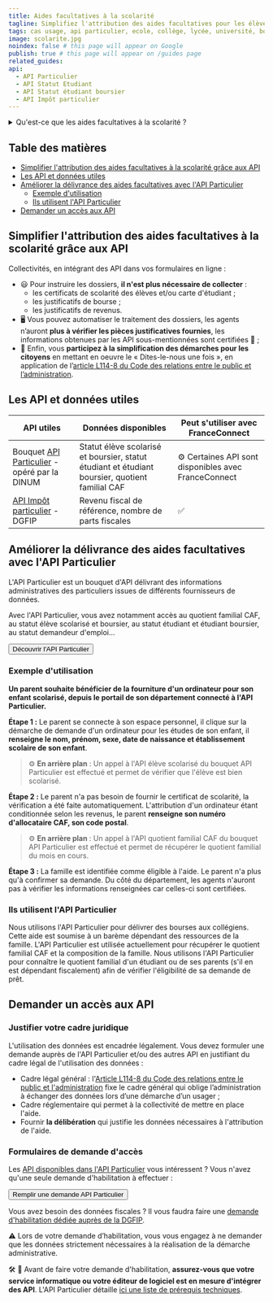 ```yaml
---
title: Aides facultatives à la scolarité
tagline: Simplifiez l'attribution des aides facultatives pour les élèves et des étudiants.
tags: cas usage, api particulier, ecole, collège, lycée, université, bourse, boursier, subvention
image: scolarite.jpg
noindex: false # this page will appear on Google
publish: true # this page will appear on /guides page
related_guides:
api:
  - API Particulier
  - API Statut Etudiant
  - API Statut étudiant boursier
  - API Impôt particulier
---
```


<details>
   <summary>Qu'est-ce que les aides facultatives à la scolarité ?</summary>

Les communes, départements et régions ont mis en place des aides sociales pour aider les familles à financer la scolarité des enfants ou des étudiants.

Ces aides facultatives prennent différentes formes : aide financière, fourniture de matériel informatique, bon d’achat pour des livres. Elle sont conditionnées à certains critères sociaux.

Pour en bénéficier, il convient de justifier que l'élève ou l'étudiant concerné est bien scolarisé et parfois de fournir un justificatif de revenu ou de bourse. 
</details>

## Table des matières

- [Simplifier l'attribution des aides facultatives à la scolarité grâce aux API](#simplifier-l'attribution-des-aides-facultatives-a-la-scolarite-grace-aux-api)
- [Les API et données utiles](#les-api-et-donnees-utiles)
- [Améliorer la délivrance des aides facultatives avec l'API Particulier](#ameliorer-la-delivrance-des-aides-facultatives-avec-l'api-particulier)
  - [Exemple d'utilisation](#exemple-d'utilisation)
  - [Ils utilisent l'API Particulier](#ils-utilisent-l'api-particulier)
- [Demander un accès aux API](#demander-un-acces-aux-api)

## Simplifier l'attribution des aides facultatives à la scolarité grâce aux API 

Collectivités, en intégrant des API dans vos formulaires en ligne :
- 😃 Pour instruire les dossiers, **il n'est plus nécessaire de collecter** : 
   - les certificats de scolarité des élèves et/ou carte d'étudiant  ;
   - les justificatifs de bourse ;
   - les justificatifs de revenus.
- 🖥 Vous pouvez automatiser le traitement des dossiers, les agents n’auront **plus à vérifier les pièces justificatives fournies**, les informations obtenues par les API sous-mentionnées sont certifiées 🔎 ;
- 🎯 Enfin, vous **participez à la simplification des démarches pour les citoyens** en mettant en oeuvre le « Dites-le-nous une fois », en application de l’[article L114-8 du Code des relations entre le public et l’administration](https://www.legifrance.gouv.fr/codes/article_lc/LEGIARTI000045213315).


## Les API et données utiles

| API utiles | Données disponibles |  Peut s'utiliser avec FranceConnect |
| --- | --- | --- |
| Bouquet [API Particulier](https://particulier.api.gouv.fr/catalogue) - opéré par la DINUM | Statut élève scolarisé et boursier, statut étudiant et étudiant boursier, quotient familial CAF | ⚙️ Certaines API sont disponibles avec FranceConnect |
| [API Impôt particulier](/les-api/impot-particulier) - DGFIP | Revenu fiscal de référence, nombre de parts fiscales | ✅ |


## Améliorer la délivrance des aides facultatives avec l'API Particulier

L'API Particulier est un bouquet d'API délivrant des informations administratives des particuliers issues de différents fournisseurs de données.

Avec l'API Particulier, vous avez notamment accès au quotient familial CAF, au statut élève scolarisé et boursier, au statut étudiant et étudiant boursier, au statut demandeur d'emploi...

<Button href="https://particulier.api.gouv.fr/catalogue">Découvrir l'API Particulier</Button>

### Exemple d'utilisation

**Un parent souhaite bénéficier de la fourniture d'un ordinateur pour son enfant scolarisé, depuis le portail de son département connecté à l'API Particulier.**

**Étape 1 :** Le parent se connecte à son espace personnel, il clique sur la démarche de demande d'un ordinateur pour les études de son enfant, il **renseigne le nom, prénom, sexe, date de naissance et établissement scolaire de son enfant**.

> ⚙️ **En arrière plan** : Un appel à l'API élève scolarisé du bouquet API Particulier est effectué et permet de vérifier que l'élève est bien scolarisé.

**Étape 2 :** Le parent n'a pas besoin de fournir le certificat de scolarité, la vérification a été faite automatiquement. L'attribution d'un ordinateur étant conditionnée selon les revenus, le parent **renseigne son numéro d'allocataire CAF, son code postal**.

> ⚙️ **En arrière plan** : Un appel à l'API quotient familial CAF du bouquet API Particulier est effectué et permet de récupérer le quotient familial du mois en cours.

**Étape 3 :** La famille est identifiée comme éligible à l'aide. Le parent n'a plus qu'à confirmer sa demande. Du côté du département, les agents n'auront pas à vérifier les informations renseignées car celles-ci sont certifiées.


### Ils utilisent l'API Particulier

<Quote logo="/images/guides/logo-dep-drome.png" link='https://www.ladrome.fr/mon-quotidien/education/le-departement-aide/' who='Département de la Drôme' title='Bourse départementale des collèges'>
Nous utilisons l'API Particulier pour délivrer des bourses aux collégiens. Cette aide est soumise à un barème dépendant des ressources de la famille.
L'API Particulier est utilisée actuellement pour récupérer le quotient familial CAF et la composition de la famille.
</Quote>


<Quote logo="/images/guides/logo-dep-haute-savoie.png" link='https://actu.hautesavoie.fr/explorez-actu/le-pret-etudiant-il-est-encore-temps' who='Département de la Haute-Savoie' title='Délivrer des prêts étudiants'>
Nous utilisons l'API Particulier pour connaître le quotient familial d'un étudiant ou de ses parents (s'il en est dépendant fiscalement) afin de vérifier l'éligibilité de sa demande de prêt.
</Quote>

## Demander un accès aux API

### Justifier votre cadre juridique

L'utilisation des données est encadrée légalement. Vous devez formuler une demande auprès de l'API Particulier et/ou des autres API en justifiant du cadre légal de l'utilisation des données :
- Cadre légal général : l'[Article L114-8 du Code des relations entre le public et l'administration](https://www.legifrance.gouv.fr/codes/article_lc/LEGIARTI000045213315) fixe le cadre général qui oblige l’administration à échanger des données lors d’une démarche d’un usager ;
- Cadre réglementaire qui permet à la collectivité de mettre en place l'aide.
- Fournir **la délibération** qui justifie les données nécessaires à l'attribution de l'aide.

### Formulaires de demande d'accès

Les [API disponibles dans l'API Particulier](https://particulier.api.gouv.fr/catalogue) vous intéressent ? Vous n'avez qu'une seule demande d'habilitation à effectuer : 

<Button href="https://datapass.api.gouv.fr/api-particulier">Remplir une demande API Particulier</Button>

Vous avez besoin des données fiscales ? Il vous faudra faire une [demande d'habilitation dédiée auprès de la DGFIP](/les-api/impot-particulier).

⚠️ Lors de votre demande d’habilitation, vous vous engagez à ne demander que les données strictement nécessaires à la réalisation de la démarche administrative.

🛠 🧰 Avant de faire votre demande d'habilitation, **assurez-vous que votre service informatique ou votre éditeur de logiciel est en mesure d'intégrer des API**. L'API Particulier détaille [ici une liste de prérequis techniques](https://particulier.api.gouv.fr/developpeurs#prerequis-techniques). 